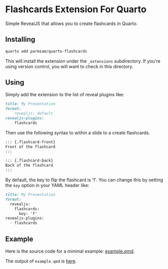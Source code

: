 # Flashcards Extension For Quarto

Simple RevealJS that allows you to create flashcards in Quarto.

## Installing

```bash
quarto add parmsam/quarto-flashcards
```

This will install the extension under the `_extensions` subdirectory.
If you're using version control, you will want to check in this directory.

## Using

Simply add the extension to the list of reveal plugins like:

``` markdown
title: My Presentation
format:
    revealjs: default
revealjs-plugins:
  - flashcards
```

Then use the following syntax to within a slide to a create flashcards.

``` markdown
::: {.flashcard-front}
Front of the flashcard
:::

::: {.flashcard-back}
Back of the flashcard
:::
```

By default, the key to flip the flashcard is 'f'. You can change this by setting the `key` option in your YAML header like:

``` markdown
title: My Presentation
format:
  revealjs:
    flashcards: 
      key: 'f'
revealjs-plugins:
  - flashcards
```

## Example

Here is the source code for a minimal example: [example.qmd](example.qmd).

The output of `example.qmd` is [here](https://parmsam.github.io/quarto-easter-eggs/).


